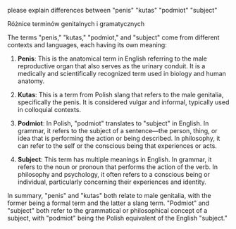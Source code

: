 please explain differences between "penis" "kutas" "podmiot" "subject"

Różnice terminów genitalnych i gramatycznych



The terms "penis," "kutas," "podmiot," and "subject" come from different contexts and languages, each having its own meaning:

1. **Penis**: This is the anatomical term in English referring to the male reproductive organ that also serves as the urinary conduit. It is a medically and scientifically recognized term used in biology and human anatomy.

2. **Kutas**: This is a term from Polish slang that refers to the male genitalia, specifically the penis. It is considered vulgar and informal, typically used in colloquial contexts.

3. **Podmiot**: In Polish, "podmiot" translates to "subject" in English. In grammar, it refers to the subject of a sentence—the person, thing, or idea that is performing the action or being described. In philosophy, it can refer to the self or the conscious being that experiences or acts.

4. **Subject**: This term has multiple meanings in English. In grammar, it refers to the noun or pronoun that performs the action of the verb. In philosophy and psychology, it often refers to a conscious being or individual, particularly concerning their experiences and identity.

In summary, "penis" and "kutas" both relate to male genitalia, with the former being a formal term and the latter a slang term. "Podmiot" and "subject" both refer to the grammatical or philosophical concept of a subject, with "podmiot" being the Polish equivalent of the English "subject."
